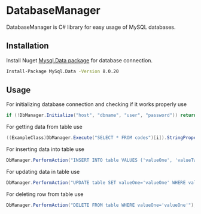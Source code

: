 # DatabaseManager

DatabaseManager is C# library for easy usage of MySQL databases.

## Installation

Install Nuget [Mysql.Data package](https://www.nuget.org/packages/MySql.Data/) for database connection.

```bash
Install-Package MySql.Data -Version 8.0.20
```

## Usage

For initializing database connection and checking if it works properly use
```csharp
if (!DbManager.Initialize("host", "dbname", "user", "password")) return; //SERVER ERROR
```

For getting data from table use
```csharp
((ExampleClass)DbManager.Execute("SELECT * FROM codes")[i]).StringPropertyName; //GIVES THE ith ITEM's StringPropertyName PROPERTY
```

For inserting data into table use
```csharp
DbManager.PerformAction("INSERT INTO table VALUES ('valueOne', 'valueTwo')"); //INSERTS valueOne AND valueTwo INTO table TABLE
```

For updating data in table use
```csharp
DbManager.PerformAction("UPDATE table SET valueOne='valueOne' WHERE valueTwo='valueTwo'"); //UPDATES valueOne VARIABLE IN table TABLE WHERE valueTwo VARIABLE EQUALS valueTwo
```

For deleting row from table use
```csharp
DbManager.PerformAction("DELETE FROM table WHERE valueOne='valueOne'"); //DELETES ROW FROM table TABLE WHERE valueOne VARIABLE EQUALS valueOne
```
